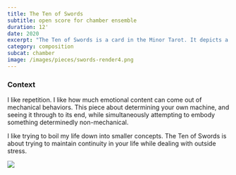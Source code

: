 ```yaml
---
title: The Ten of Swords
subtitle: open score for chamber ensemble
duration: 12'
date: 2020
excerpt: "The Ten of Swords is a card in the Minor Tarot. It depicts a prone man, ten swords buried in his back, a swath of red draped over his lower body (which could be interpreted as a robe, or his blood, or both). He faces away from the viewer, looking out over a dark lake, towards a distant sunrise."
category: composition
subcat: chamber
image: /images/pieces/swords-render4.png
---
```


### Context

I like repetition. I like how much emotional content can come out of mechanical behaviors. This piece about determining your own machine, and seeing it through to its end, while simultaneously attempting to embody something determinedly non-mechanical.

I like trying to boil my life down into smaller concepts. The Ten of Swords is about trying to maintain continuity in your life while dealing with outside stress.

![](/images/pieces/swords-fromsite.png)